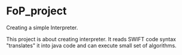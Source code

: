 # FoP_project

Creating a simple Interpreter.

This project is about creating interpreter.
It reads SWIFT code syntax "translates" it into java code and can execute small set of algorithms.
